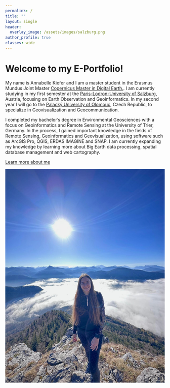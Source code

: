 ```yaml
---
permalink: /
title: ""
layout: single
header:
  overlay_image: /assets/images/salzburg.png
author_profile: true
classes: wide
---
```


<div class="home-content">
  <div class="text-container">
    <h1>Welcome to my E-Portfolio!</h1>
    <p>My name is Annabelle Kiefer and I am a master student in the Erasmus Mundus Joint Master <a href="https://master-cde.eu/" target="_blank" rel="noopener noreferrer">Copernicus Master in Digital Earth.</a>. I am currently studying in my first semester at the <a href="https://www.plus.ac.at/" target="_blank" rel="noopener noreferrer">Paris-Lodron-University of Salzburg</a>, Austria, focusing on Earth Observation and Geoinformatics. In my second year I will go to the <a href="https://www.upol.cz/en/" target="_blank" rel="noopener noreferrer">Palacký University of Olomouc</a>, Czech Republic, to specialize in Geovisualization and Geocommunication.</p>
    <p>I completed my bachelor’s degree in Environmental Geosciences with a focus on Geoinformatics and Remote Sensing at the University of Trier, Germany. In the process, I gained important knowledge in the fields of Remote Sensing, Geoinformatics and Geovisualization, using software such as ArcGIS Pro, QGIS, ERDAS IMAGINE and SNAP. I am currently expanding my knowledge by learning more about Big Earth data processing, spatial database management and web cartography.</p>
    <p>
      <a href="assets/docs/CV_Annabelle_Kiefer.pdf" class="btn--primary" target="_blank" rel="noopener noreferrer">Learn more about me</a>
    </p>
  </div>

  <div class="image-container">
    <img src="assets/images/profilbild.jpg" alt="Author Image">
  </div>
</div>
